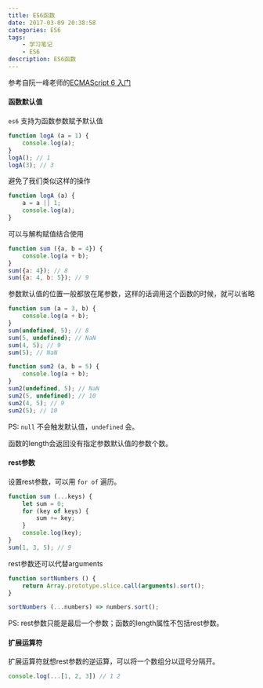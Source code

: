```yaml
---
title: ES6函数
date: 2017-03-09 20:38:58
categories: ES6
tags:
    - 学习笔记
    - ES6
description: ES6函数
---
```


参考自阮一峰老师的[ECMAScript 6 入门](http://es6.ruanyifeng.com/#docs/function) <!--more-->

#### 函数默认值

`es6` 支持为函数参数赋予默认值

```javascript
function logA (a = 1) {
    console.log(a);
}
logA(); // 1
logA(3); // 3
```
避免了我们类似这样的操作
```javascript
function logA (a) {
    a = a || 1;
    console.log(a);
}
```
可以与解构赋值结合使用
```javascript
function sum ({a, b = 4}) {
    console.log(a + b);
}
sum({a: 4}); // 8
sum({a: 4, b: 5}); // 9
```
参数默认值的位置一般都放在尾参数，这样的话调用这个函数的时候，就可以省略
```javascript
function sum (a = 3, b) {
    console.log(a + b);
}
sum(undefined, 5); // 8
sum(5, undefined); // NaN
sum(4, 5); // 9
sum(5); // NaN

function sum2 (a, b = 5) {
    console.log(a + b);
}
sum2(undefined, 5); // NaN
sum2(5, undefined); // 10
sum2(4, 5); // 9
sum2(5); // 10
```
PS: `null` 不会触发默认值，`undefined` 会。

函数的length会返回没有指定参数默认值的参数个数。

#### rest参数
设置rest参数，可以用 `for of` 遍历。
```javascript
function sum (...keys) {
    let sum = 0;
    for (key of keys) {
        sum += key;
    }
    console.log(key);
}
sum(1, 3, 5); // 9
```
rest参数还可以代替arguments
```javascript
function sortNumbers () {
    return Array.prototype.slice.call(arguments).sort();
}

sortNumbers (...numbers) => numbers.sort();
```
PS: rest参数只能是最后一个参数；函数的length属性不包括rest参数。

#### 扩展运算符

扩展运算符就想rest参数的逆运算，可以将一个数组分以逗号分隔开。
```javascript
console.log(...[1, 2, 3]) // 1 2
```
